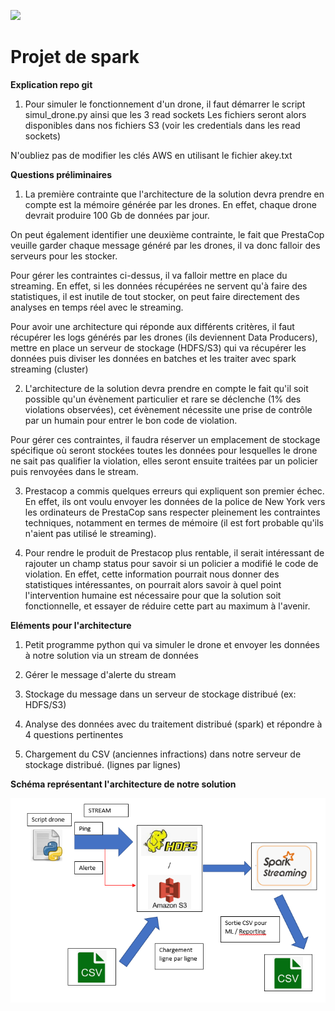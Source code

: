 ![](RackMultipart20200528-4-qtm3mz_html_f8aaa488af7ece8.gif)

# Projet de spark

**Explication repo git**
1) Pour simuler le fonctionnement d'un drone, il faut démarrer le script simul_drone.py ainsi que les 3 read sockets
Les fichiers seront alors disponibles dans nos fichiers S3 (voir les credentials dans les read sockets)

N'oubliez pas de modifier les clés AWS en utilisant le fichier akey.txt

**Questions préliminaires**

1) La première contrainte que l&#39;architecture de la solution devra prendre en compte est la mémoire générée par les drones. En effet, chaque drone devrait produire 100 Gb de données par jour.

On peut également identifier une deuxième contrainte, le fait que PrestaCop veuille garder chaque message généré par les drones, il va donc falloir des serveurs pour les stocker.

Pour gérer les contraintes ci-dessus, il va falloir mettre en place du streaming. En effet, si les données récupérées ne servent qu&#39;à faire des statistiques, il est inutile de tout stocker, on peut faire directement des analyses en temps réel avec le streaming.

Pour avoir une architecture qui réponde aux différents critères, il faut récupérer les logs générés par les drones (ils deviennent Data Producers), mettre en place un serveur de stockage (HDFS/S3) qui va récupérer les données puis diviser les données en batches et les traiter avec spark streaming (cluster)

2) L&#39;architecture de la solution devra prendre en compte le fait qu&#39;il soit possible qu&#39;un évènement particulier et rare se déclenche (1% des violations observées), cet évènement nécessite une prise de contrôle par un humain pour entrer le bon code de violation.

Pour gérer ces contraintes, il faudra réserver un emplacement de stockage spécifique où seront stockées toutes les données pour lesquelles le drone ne sait pas qualifier la violation, elles seront ensuite traitées par un policier puis renvoyées dans le stream.

3) Prestacop a commis quelques erreurs qui expliquent son premier échec. En effet, ils ont voulu envoyer les données de la police de New York vers les ordinateurs de PrestaCop sans respecter pleinement les contraintes techniques, notamment en termes de mémoire (il est fort probable qu&#39;ils n&#39;aient pas utilisé le streaming).

4) Pour rendre le produit de Prestacop plus rentable, il serait intéressant de rajouter un champ status pour savoir si un policier a modifié le code de violation. En effet, cette information pourrait nous donner des statistiques intéressantes, on pourrait alors savoir à quel point l&#39;intervention humaine est nécessaire pour que la solution soit fonctionnelle, et essayer de réduire cette part au maximum à l&#39;avenir.

**Eléments pour l&#39;architecture**

1) Petit programme python qui va simuler le drone et envoyer les données à notre solution via un stream de données

2) Gérer le message d&#39;alerte du stream

3) Stockage du message dans un serveur de stockage distribué (ex: HDFS/S3)

4) Analyse des données avec du traitement distribué (spark) et répondre à 4 questions pertinentes

5) Chargement du CSV (anciennes infractions) dans notre serveur de stockage distribué. (lignes par lignes)

**Schéma représentant l&#39;architecture de notre solution**

<img src="architecture.png"
     alt="Architecture image"
     style="float: left; margin-right: 10px;" />